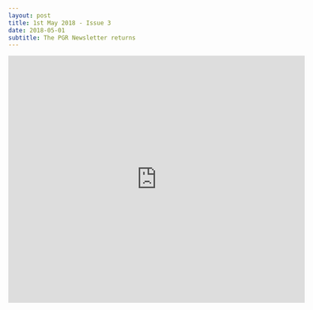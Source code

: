 ```yaml
---
layout: post
title: 1st May 2018 - Issue 3
date: 2018-05-01
subtitle: The PGR Newsletter returns
---
```



<embed src="https://HLS-PGR-newsletter.github.io/issues/May_1st_Issue.pdf" type = "application/pdf" width="600px" height="500px"  />
